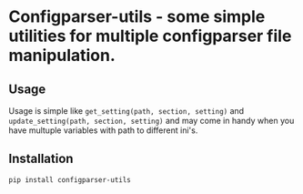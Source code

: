 # Configparser-utils - some simple utilities for multiple configparser file manipulation.

## Usage

Usage is simple like `get_setting(path, section, setting)` and `update_setting(path, section, setting)` and may come in handy when you have multuple variables with path to different ini's.

## Installation

`pip install configparser-utils`
